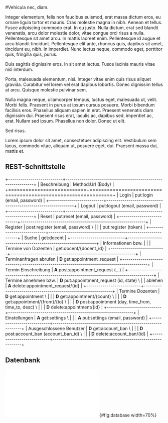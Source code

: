#Vehicula nec, diam.

Integer elementum, felis non faucibus euismod, erat massa
dictum eros, eu ornare ligula tortor et mauris. Cras molestie magna in nibh.
Aenean et tellus. Fusce adipiscing commodo erat. In eu justo. Nulla dictum, erat
sed blandit venenatis, arcu dolor molestie dolor, vitae congue orci risus a
nulla. Pellentesque sit amet arcu. In mattis laoreet enim. Pellentesque id augue
et arcu blandit tincidunt. Pellentesque elit ante, rhoncus quis, dapibus sit
amet, tincidunt eu, nibh. In imperdiet. Nunc lectus neque, commodo eget,
porttitor quis, fringilla quis, purus.

Duis sagittis dignissim eros. In sit amet lectus. Fusce lacinia mauris vitae
nisl interdum.

Porta, malesuada elementum, nisi. Integer vitae enim quis risus aliquet gravida.
Curabitur vel lorem vel erat dapibus lobortis. Donec dignissim tellus at arcu.
Quisque molestie pulvinar sem.

Nulla magna neque, ullamcorper tempus, luctus eget, malesuada ut, velit. Morbi
felis. Praesent in purus at ipsum cursus posuere. Morbi bibendum facilisis eros.
Phasellus aliquam sapien in erat. Praesent venenatis diam dignissim dui.
Praesent risus erat, iaculis ac, dapibus sed, imperdiet ac, erat. Nullam sed
ipsum. Phasellus non dolor. Donec ut elit.

Sed risus.

Lorem ipsum dolor sit amet, consectetuer adipiscing elit. Vestibulum sem lacus,
commodo vitae, aliquam ut, posuere eget, dui. Praesent massa dui, mattis et.

## REST-Schnittstelle

+---------------------------+--------------------------------------------------------------+
| Beschreibung              | Method:Url (Body)                                            |
+===========================+==============================================================+
| Login                     | put:login (email, password)                                  |
+---------------------------+--------------------------------------------------------------+
| Logout                    | put:logout (email, password)                                 |
+---------------------------+--------------------------------------------------------------+
| Reset                     | put:reset (email, password)                                  |
+---------------------------+--------------------------------------------------------------+
| Register                  | post:register (email, password)                            \ |
|                           | put:register (token)                                         |
+---------------------------+--------------------------------------------------------------+
| Suche                     | get:docent                                                   |
+---------------------------+--------------------------------------------------------------+
| Informationen bzw.        |                                                              |
| Termine von Dozenten      | get:docent/{docent_id}                                       |
+---------------------------+--------------------------------------------------------------+
| Terminanfragen abrufen    | **D** get:appointment_request                                |
+---------------------------+--------------------------------------------------------------+
| Termin Einschreibung      | **A** post:appointment_request (...)                         |
+---------------------------+--------------------------------------------------------------+
| Termine annehmen bzw.     | **D** put:appointment_request (id, state)                  \ |
| ablehen                   | **A** delete:appointment_request/{id}                        |
+---------------------------+--------------------------------------------------------------+
| Termine Dozenten          | **D** get:appointment                                      \ |
|                           | **D** get:appointment/{count}                              \ |
|                           | **D** get:appointment/{from}/{to}                          \ |
|                           | **D** post:appointment (day, time_from, time_to, desc)     \ |
|                           | **D** delete:appointment/{id}                                |
+---------------------------+--------------------------------------------------------------+
| Einstellungen             | **A** get:settings                                         \ |
|                           | **A** put:settings (email, password)                         |
+---------------------------+--------------------------------------------------------------+
| Ausgeschlossene Benutzer  | **D** get:account_ban                                      \ |
|                           | **D** post:account_ban (account_ban_id)                    \ |
|                           | **D** delete:account_ban/{id}                                |
+---------------------------+--------------------------------------------------------------+

## Datenbank 

![ER-Diagramm der Datenbank (Erstellt mit
mysql-workbench)](../images/database.pdf){#fig:database width=70%}
